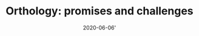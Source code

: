 ---
title: "Orthology: promises and challenges"
collection: publications
category: books
permalink: /publication/2020_Orthology
excerpt: ''
date: 2020-06-06'    
venue: 'Evolutionary biology—a transdisciplinary approach'
paperurl: 'https://link.springer.com/chapter/10.1007/978-3-030-57246-4_9'
citation: 'Nevers, Y., Defosset, A., Lecompte, O. (2020). Orthology: Promises and Challenges. In: Pontarotti, P. (eds) Evolutionary Biology—A Transdisciplinary Approach. Springer, Cham. https://doi.org/10.1007/978-3-030-57246-4_9'
---